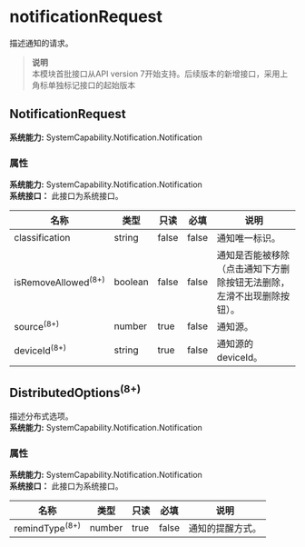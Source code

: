 # notificationRequest    
描述通知的请求。  
> **说明**   
>本模块首批接口从API version 7开始支持。后续版本的新增接口，采用上角标单独标记接口的起始版本  
    
## NotificationRequest  
 **系统能力:**  SystemCapability.Notification.Notification    
### 属性    
 **系统能力:**  SystemCapability.Notification.Notification    
 **系统接口：** 此接口为系统接口。    
    
| 名称 | 类型 | 只读 | 必填 | 说明 |  
| --------| --------| --------| --------| --------|  
| classification | string | false | false | 通知唯一标识。 |  
| isRemoveAllowed<sup>(8+)</sup> | boolean | false | false | 通知是否能被移除（点击通知下方删除按钮无法删除，左滑不出现删除按钮）。 |  
| source<sup>(8+)</sup> | number | true | false | 通知源。 |  
| deviceId<sup>(8+)</sup> | string | true | false | 通知源的deviceId。 |  
    
## DistributedOptions<sup>(8+)</sup>    
描述分布式选项。  
 **系统能力:**  SystemCapability.Notification.Notification    
### 属性    
 **系统能力:**  SystemCapability.Notification.Notification    
 **系统接口：** 此接口为系统接口。    
    
| 名称 | 类型 | 只读 | 必填 | 说明 |  
| --------| --------| --------| --------| --------|  
| remindType<sup>(8+)</sup> | number | true | false | 通知的提醒方式。 |  
